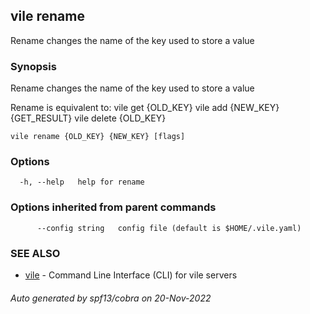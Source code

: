 ## vile rename

Rename changes the name of the key used to store a value

### Synopsis


Rename changes the name of the key used to store a value

Rename is equivalent to: 
	vile get {OLD_KEY}
	vile add {NEW_KEY} {GET_RESULT}
	vile delete {OLD_KEY}
	

```
vile rename {OLD_KEY} {NEW_KEY} [flags]
```

### Options

```
  -h, --help   help for rename
```

### Options inherited from parent commands

```
      --config string   config file (default is $HOME/.vile.yaml)
```

### SEE ALSO

* [vile](vile.md)	 - Command Line Interface (CLI) for vile servers

###### Auto generated by spf13/cobra on 20-Nov-2022
